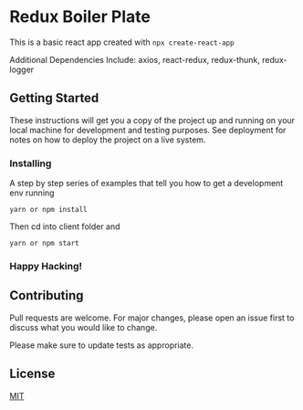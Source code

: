 # Redux Boiler Plate

This is a basic react app created with 
```npx create-react-app```
 
Additional Dependencies Include: axios, react-redux, redux-thunk, redux-logger

## Getting Started

These instructions will get you a copy of the project up and running on your local machine for development and testing purposes. See deployment for notes on how to deploy the project on a live system.

### Installing

A step by step series of examples that tell you how to get a development env running

```
yarn or npm install
```

Then cd into client folder and

```
yarn or npm start
```
### Happy Hacking!

## Contributing
Pull requests are welcome. For major changes, please open an issue first to discuss what you would like to change.

Please make sure to update tests as appropriate.

## License
[MIT](https://mit-license.org/)

